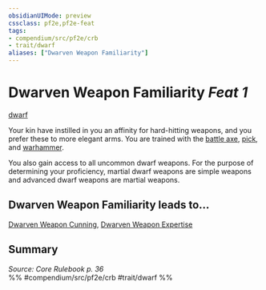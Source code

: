 ```yaml
---
obsidianUIMode: preview
cssclass: pf2e,pf2e-feat
tags:
- compendium/src/pf2e/crb
- trait/dwarf
aliases: ["Dwarven Weapon Familiarity"]
---
```

# Dwarven Weapon Familiarity  *Feat 1*  
[dwarf](rules/traits/dwarf.md "Dwarf Ancestry & Heritage Trait")  


Your kin have instilled in you an affinity for hard-hitting weapons, and you prefer these to more elegant arms. You are trained with the [battle axe](compendium/equipment/items/battle-axe.md), [pick](compendium/equipment/items/pick.md), and [warhammer](compendium/equipment/items/warhammer.md).

You also gain access to all uncommon dwarf weapons. For the purpose of determining your proficiency, martial dwarf weapons are simple weapons and advanced dwarf weapons are martial weapons.

## Dwarven Weapon Familiarity leads to...

[Dwarven Weapon Cunning](compendium/feats/dwarven-weapon-cunning.md), [Dwarven Weapon Expertise](compendium/feats/dwarven-weapon-expertise.md)

## Summary

*Source: Core Rulebook p. 36*  
%% #compendium/src/pf2e/crb #trait/dwarf %%